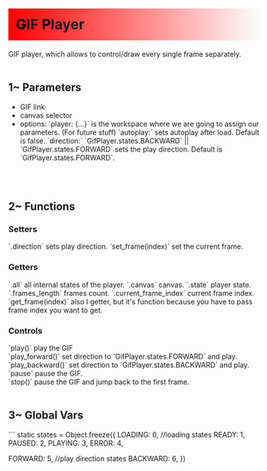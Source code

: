 <h1 style="background-image: linear-gradient(90deg, rgba(255, 0, 0, 1), rgba(0, 0, 0, 0)); padding: 15px"> 
      <span style="color: black;">G</span>IF
      <span style="color: black;">P</span>layer 
</h1>

GIF player, which allows to control/draw every single frame separately.<br/><br/> 


<h2>1~ Parameters</h2>
    <ul>
         <li>GIF link</li>
         <li>canvas selector</li>
         <li>
            options:  
               `player: {...}` is the workspace where we are going to assign our parameters. (For future stuff)    
               `autoplay:` sets autoplay after load. Default is false.   
               `direction:` `GifPlayer.states.BACKWARD` || `GifPlayer.states.FORWARD` sets the play direction. Default is `GifPlayer.states.FORWARD`.
         </li>
    </ul>
<br/><br/>

<h2>2~ Functions</h2>

<h3>Setters</h3>
`.direction`  sets play direction.  
`set_frame(index)` set the current frame.

<h3>Getters</h3>
`.all` all internal states of the player.  
`.canvas` canvas.  
`.state` player state.  
`.frames_length` frames count.  
`.current_frame_index` current frame index.  
`get_frame(index)` also I getter, but it's function because you have to pass frame index you want to get.  

<h3>Controls</h3>
`play()` play the GIF<br/>
`play_forward()` set direction to `GifPlayer.states.FORWARD` and play.<br/>
`play_backward()` set direction to `GifPlayer.states.BACKWARD` and play.<br/>  
`pause` pause the GIF.<br/>
`stop()` pause the GIF and jump back to the first frame.<br/><br/>


<h2>3~ Global Vars</h2>
```
static states = Object.freeze({
LOADING: 0,  //loading states
READY: 1,
PAUSED: 2,
PLAYING: 3,
ERROR: 4,

FORWARD: 5, //play direction states
BACKWARD: 6,
})
```

